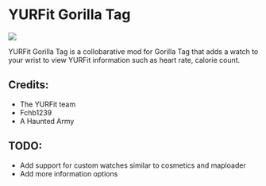 # YURFit Gorilla Tag
![](./Images/yurfitgorillataggif.gif)

 YURFit Gorilla Tag is a collobarative mod for Gorilla Tag that adds a watch to your wrist to view YURFit information such as heart rate, calorie count.

## Credits: 
 - The YURFit team
 - Fchb1239
 - A Haunted Army


## TODO:
- Add support for custom watches similar to cosmetics and maploader
- Add more information options
